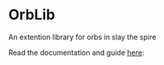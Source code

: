 # OrbLib
An extention library for orbs in slay the spire

Read the documentation and guide [here](https://github.com/Lyraedan/STS-OrbLib/wiki/Guide#using-the-new-framework): 
